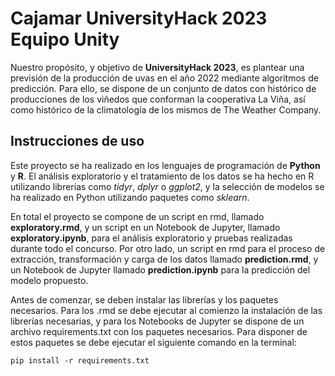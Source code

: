 # Cajamar UniversityHack 2023 Equipo Unity
Nuestro propósito, y objetivo de **UniversityHack 2023**, es plantear una previsión de la producción de uvas en el año 2022 mediante algoritmos de predicción. Para ello, se dispone de un conjunto de datos con histórico de producciones de los viñedos que conforman la cooperativa La Viña, así como histórico de la climatología de los mismos de The Weather Company.

## Instrucciones de uso
Este proyecto se ha realizado en los lenguajes de programación de **Python** y **R**. El análisis exploratorio y el tratamiento de los datos se ha hecho en R utilizando librerías como *tidyr*, *dplyr* o *ggplot2*, y la selección de modelos se ha realizado en Python utilizando paquetes como *sklearn*.

En total el proyecto se compone de un script en rmd, llamado **exploratory.rmd**, y un script en un Notebook de Jupyter, llamado **exploratory.ipynb**, para el análisis exploratorio y pruebas realizadas durante todo el concurso. Por otro lado, un script en rmd para el proceso de extracción, transformación y carga de los datos llamado **prediction.rmd**, y un Notebook de Jupyter llamado **prediction.ipynb** para la predicción del modelo propuesto.

Antes de comenzar, se deben instalar las librerías y los paquetes necesarios. Para los .rmd se debe ejecutar al comienzo la instalación de las librerías necesarias, y para los Notebooks de Jupyter se dispone de un archivo requirements.txt con los paquetes necesarios. Para disponer de estos paquetes se debe ejecutar el siguiente comando en la terminal:

    pip install -r requirements.txt